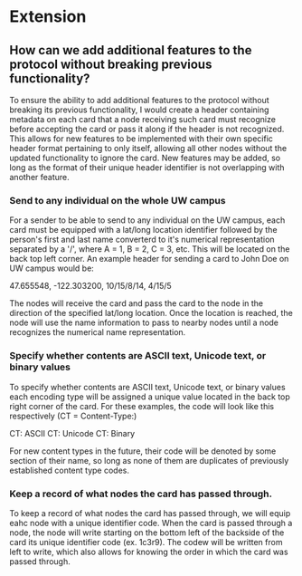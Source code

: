 # Extension

## **How can we add additional features to the protocol without breaking previous functionality?**

To ensure the ability to add additional features to the protocol without breaking its previous
functionality, I would create a header containing metadata on each card that a node receiving 
such card must recognize before accepting the card or pass it along if the header is not recognized.
This allows for new features to be implemented with their own specific header format pertaining 
to only itself, allowing all other nodes without the updated functionality to ignore the card. 
New features may be added, so long as the format of their unique header identifier is not overlapping 
with another feature.


### Send to any individual on the whole UW campus
For a sender to be able to send to any individual on the UW campus, each card must be equipped with a 
lat/long location identifier followed by the person's first and last name converterd to it's numerical 
representation separated by a '/', where A = 1, B = 2, C = 3, etc. This will be located on the back top 
left corner. An example header for sending a card to John Doe on UW campus would be:

47.655548, -122.303200, 10/15/8/14, 4/15/5 

The nodes will receive the card and pass the card to the node in the direction of the specified lat/long
location. Once the location is reached, the node will use the name information to pass to nearby nodes 
until a node recognizes the numerical name representation.


### Specify whether contents are ASCII text, Unicode text, or binary values
To specify whether contents are ASCII text, Unicode text, or binary values each encoding type will be 
assigned a unique value located in the back top right corner of the card. For these examples, the code 
will look like this respectively (CT = Content-Type:)

CT: ASCII
CT: Unicode
CT: Binary

For new content types in the future, their code will be denoted by some section of their name, so long
as none of them are duplicates of previously established content type codes.


### Keep a record of what nodes the card has passed through.
To keep a record of what nodes the card has passed through, we will equip eahc node with a unique identifier
code. When the card is passed through a node, the node will write starting on the bottom left of the backside
of the card its unique identifier code (ex. 1c3r9). The codew will be written from left to write, which also 
allows for knowing the order in which the card was passed through.



   
   
